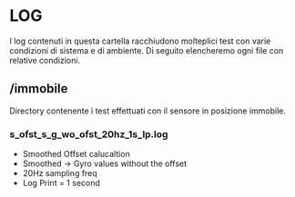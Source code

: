 # LOG

I log contenuti in questa cartella racchiudono molteplici test con varie condizioni di sistema e di ambiente. Di seguito elencheremo ogni file con relative condizioni.

## /immobile
Directory contenente i test effettuati con il sensore in posizione immobile.

### s_ofst_s_g_wo_ofst_20hz_1s_lp.log
- Smoothed Offset calucaltion
- Smoothed -> Gyro values without the offset
- 20Hz sampling freq
- Log Print = 1 second